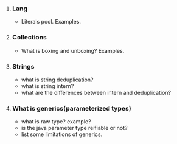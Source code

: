 1. ### Lang
    - Literals pool. Examples.  

1. ### Collections
    - What is boxing and unboxing? Examples.
    
1. ### Strings
    - what is string deduplication?
    - what is string intern?
    - what are the differences between intern and deduplication?

1. ### What is generics(parameterized types)
    - what is raw type? example?
    - is the java parameter type reifiable or not?
    - list some limitations of generics.
    
    

